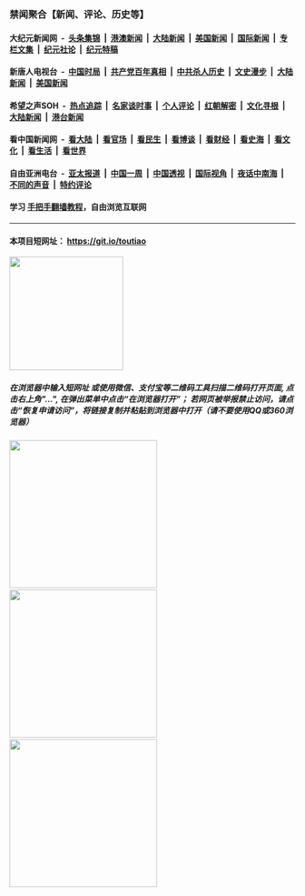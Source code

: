 ### 禁闻聚合【新闻、评论、历史等】

#### 大纪元新闻网 &nbsp;-&nbsp; [头条集锦](indexes/E头条集锦.md?t=03050502) &nbsp;|&nbsp; [港澳新闻](indexes/E港澳新闻.md?t=03050502)  &nbsp;|&nbsp; [大陆新闻](indexes/E大陆新闻.md?t=03050502) &nbsp;|&nbsp; [美国新闻](indexes/E美国新闻.md?t=03050502) &nbsp;|&nbsp; [国际新闻](indexes/E国际新闻.md?t=03050502) &nbsp;|&nbsp; [专栏文集](indexes/E专栏文集.md?t=03050502) &nbsp;|&nbsp; [纪元社论](indexes/E纪元社论.md?t=03050502) &nbsp;|&nbsp; [纪元特稿](indexes/E纪元特稿.md?t=03050502) 

#### 新唐人电视台 &nbsp;-&nbsp; [中国时局](indexes/N中国时局.md?t=03050502) &nbsp;|&nbsp; [共产党百年真相](indexes/N共产党百年真相.md?t=03050502) &nbsp;|&nbsp; [中共杀人历史](indexes/N中共杀人历史.md?t=03050502) &nbsp;|&nbsp; [文史漫步](indexes/N文史漫步.md?t=03050502) &nbsp;|&nbsp; [大陆新闻](indexes/N大陆新闻.md?t=03050502) &nbsp;|&nbsp; [美国新闻](indexes/N美国新闻.md?t=03050502)

#### 希望之声SOH &nbsp;-&nbsp; [热点追踪](indexes/H热点追踪.md?t=03050502) &nbsp;|&nbsp; [名家谈时事](indexes/H名家谈时事.md?t=03050502) &nbsp;|&nbsp; [个人评论](indexes/H个人评论.md?t=03050502)  &nbsp;|&nbsp; [红朝解密](indexes/H红朝解密.md?t=03050502) &nbsp;|&nbsp; [文化寻根](indexes/H文化寻根.md?t=03050502) &nbsp;|&nbsp; [大陆新闻](indexes/H大陆新闻.md?t=03050502) &nbsp;|&nbsp; [港台新闻](indexes/H港台新闻.md?t=03050502)

#### 看中国新闻网 &nbsp;-&nbsp; [看大陆](indexes/S看大陆.md?t=03050502) &nbsp;|&nbsp; [看官场](indexes/S看官场.md?t=03050502) &nbsp;|&nbsp; [看民生](indexes/S看民生.md?t=03050502)  &nbsp;|&nbsp; [看博谈](indexes/S看博谈.md?t=03050502) &nbsp;|&nbsp; [看财经](indexes/S看财经.md?t=03050502) &nbsp;|&nbsp; [看史海](indexes/S看史海.md?t=03050502) &nbsp;|&nbsp; [看文化](indexes/S看文化.md?t=03050502) &nbsp;|&nbsp; [看生活](indexes/S看生活.md?t=03050502) &nbsp;|&nbsp; [看世界](indexes/S看世界.md?t=03050502)

#### 自由亚洲电台 &nbsp;-&nbsp; [亚太报道](indexes/R亚太报道.md?t=03050502) &nbsp;|&nbsp; [中国一周](indexes/R中国一周.md?t=03050502) &nbsp;|&nbsp; [中国透视](indexes/R中国透视.md?t=03050502)  &nbsp;|&nbsp; [国际视角](indexes/R国际视角.md?t=03050502) &nbsp;|&nbsp; [夜话中南海](indexes/R夜话中南海.md?t=03050502) &nbsp;|&nbsp; [不同的声音](indexes/R不同的声音.md?t=03050502) &nbsp;|&nbsp; [特约评论](indexes/R特约评论.md?t=03050502)

#### 学习 [手把手翻墙教程](https://github.com/gfw-breaker/guides/wiki)，自由浏览互联网

----

#### 本项目短网址： https://git.io/toutiao
<img src="https://raw.githubusercontent.com/gfw-breaker/banned-news/master/scripts/img/qr.png" width="200px"/>  

##### 在浏览器中输入短网址 或使用微信、支付宝等二维码工具扫描二维码打开页面, 点击右上角"...", 在弹出菜单中点击“在浏览器打开”； 若网页被举报禁止访问，请点击“恢复申请访问”，将链接复制并粘贴到浏览器中打开（请不要使用QQ或360浏览器）

<img src="https://raw.githubusercontent.com/gfw-breaker/banned-news/master/scripts/img/1.png" width="260px"/> &nbsp; <img src="https://raw.githubusercontent.com/gfw-breaker/banned-news/master/scripts/img/2.png" width="260px"/> &nbsp; <img src="https://raw.githubusercontent.com/gfw-breaker/banned-news/master/scripts/img/3.png" width="260px"/>
